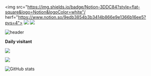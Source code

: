<img src="https://img.shields.io/badge/Notion-3DDC84?style=flat-square&logo=Notion&logoColor=white"/ herf="https://www.notion.so/9edb3854b3b3414b866e9e1366b16ee5?pvs=4"> 
<img src="https://img.shields.io/badge/Notion-3DDC84?style=flat-square&logo=Notion&logoColor=white"/>
<img src="https://img.shields.io/badge/Notion-3DDC84?style=flat-square&logo=Notion&logoColor=white"/>

<!--
**8woo4/8woo4** is a ✨ _special_ ✨ repository because its `README.md` (this file) appears on your GitHub profile.

Here are some ideas to get you started:

- 🔭 I’m currently working on ...
- 🌱 I’m currently learning ...
- 👯 I’m looking to collaborate on ...
- 🤔 I’m looking for help with ...
- 💬 Ask me about ...
- 📫 How to reach me: ...
- 😄 Pronouns: ...
- ⚡ Fun fact: ...
-->
![header](https://capsule-render.vercel.app/api?type=waving&color=timeGradient&text=%20to%208woo4's%20GitHub%20👋&animation=twinkling&fontSize=35&fontAlignY=40&fontAlign=70&height=250)





<a>**Daily visitant**</a>

<a href="https://hits.seeyoufarm.com"><img src="https://hits.seeyoufarm.com/api/count/incr/badge.svg?url=https%3A%2F%2Fgithub.com%2F8woo4&count_bg=%23F6003F&title_bg=%23B9B9B9&icon=&icon_color=%23000000&title=daily+visitant&edge_flat=false"/></a>

<p>

<img src="https://img.shields.io/badge/Notion-3DDC84?style=flat-square&logo=Notion&logoColor=white"/>

</p>


![GitHub stats](https://github-readme-stats.vercel.app/api?username=8woo4&show_icons=true&theme=radical)

